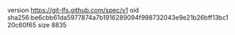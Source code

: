 version https://git-lfs.github.com/spec/v1
oid sha256:be6cbb61da5977874a7b1916289094f998732043e9e21b26bff13bc120c60f65
size 8835
